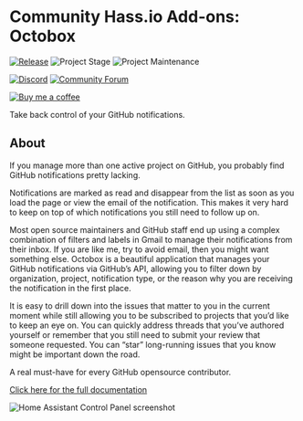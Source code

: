 # Community Hass.io Add-ons: Octobox

[![Release][release-shield]][release] ![Project Stage][project-stage-shield] ![Project Maintenance][maintenance-shield]

[![Discord][discord-shield]][discord] [![Community Forum][forum-shield]][forum]

[![Buy me a coffee][buymeacoffee-shield]][buymeacoffee]

Take back control of your GitHub notifications.

## About

If you manage more than one active project on GitHub, you probably find GitHub notifications pretty lacking.

Notifications are marked as read and disappear from the list as soon as you load the page or view the email of the notification. This makes it very hard to keep on top of which notifications you still need to follow up on.

Most open source maintainers and GitHub staff end up using a complex combination of filters and labels in Gmail to manage their notifications from their inbox. If you are like me, try to avoid email, then you might want something else.
Octobox is a beautiful application that manages your GitHub notifications via GitHub’s API, allowing you to filter down by organization, project, notification type, or the reason why you are receiving the notification in the first place.

It is easy to drill down into the issues that matter to you in the current moment while still allowing you to be subscribed to projects that you’d like to keep an eye on. You can quickly address threads that you’ve authored yourself or remember that you still need to submit your review that someone requested.
You can “star” long-running issues that you know might be important down the road.

A real must-have for every GitHub opensource contributor.

[Click here for the full documentation][docs]

![Home Assistant Control Panel screenshot][screenshot]

[buymeacoffee-shield]: https://www.buymeacoffee.com/assets/img/guidelines/download-assets-sm-2.svg
[buymeacoffee]: https://www.buymeacoffee.com/frenck
[discord-shield]: https://img.shields.io/discord/330944238910963714.svg
[discord]: https://discord.gg/c5DvZ4e
[docs]: https://github.com/hassio-addons/addon-octobox/blob/v0.1.0/README.md
[forum-shield]: https://img.shields.io/badge/community-forum-brightgreen.svg
[forum]: https://community.home-assistant.io/t/community-hass-io-add-on-octobox/57695?u=frenck
[maintenance-shield]: https://img.shields.io/maintenance/yes/2018.svg
[project-stage-shield]: https://img.shields.io/badge/project%20stage-production%20ready-brightgreen.svg
[release-shield]: https://img.shields.io/badge/version-v0.1.0-blue.svg
[release]: https://github.com/hassio-addons/addon-octobox/tree/v0.1.0
[screenshot]: https://github.com/hassio-addons/addon-octobox/raw/master/images/screenshot.png
